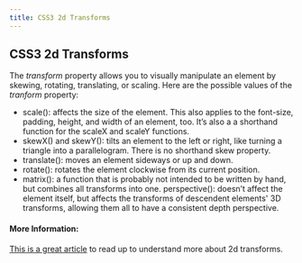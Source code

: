 ```yaml
---
title: CSS3 2d Transforms
---
```

## CSS3 2d Transforms

The _transform_ property allows you to visually manipulate an element by skewing, rotating, translating, or scaling.
Here are the possible values of the _tranform_ property:

* scale(): affects the size of the element. This also applies to the font-size, padding, height, and width of an element, too. It’s also a a shorthand function for the scaleX and scaleY functions.
* skewX() and skewY(): tilts an element to the left or right, like turning a triangle into a parallelogram. There is no shorthand skew property.
* translate(): moves an element sideways or up and down.
* rotate(): rotates the element clockwise from its current position.
* matrix(): a function that is probably not intended to be written by hand, but combines all transforms into one.
perspective(): doesn’t affect the element itself, but affects the transforms of descendent elements' 3D transforms, allowing them all to have a consistent depth perspective.

<!-- The article goes here, in GitHub-flavored Markdown. Feel free to add YouTube videos, images, and CodePen/JSBin embeds  -->

#### More Information:
<!-- Please add any articles you think might be helpful to read before writing the article -->
<a href='https://css-tricks.com/almanac/properties/t/transform/' target='_blank' rel='nofollow'>This is a great article</a> to read up to understand more about 2d transforms.

